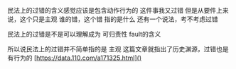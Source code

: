 民法上的过错的含义感觉应该是包含动作行为的
	这件事我又过错
		但是从要件上来说，这个只是主观
			谁的错，这个错 指的是什么
				还有一个说法，考不考虑过错

民法上的过错是不是可以理解成为 可归责性
fault的含义

所以说民法上的过错并不简单指的是    主观   这篇文章就指出了历史渊源，过错也是有行为的
[https://data.110.com/a171325.html]()
